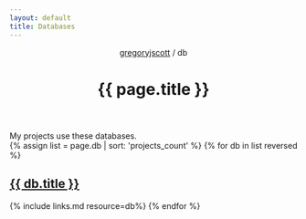 ```yaml
---
layout: default
title: Databases
---
```


<header>
  <nav>
    <a href="/">gregoryjscott</a> / db
  </nav>

  <h1>{{ page.title }}</h1>
</header>

<section markdown="1">
My projects use these databases.
</section>

<section>
{% assign list = page.db | sort: 'projects_count' %}
{% for db in list reversed %}
  <h1><a href="{{ db.url }}">{{ db.title }}</a></h1>

  {% include links.md resource=db%}
{% endfor %}
</section>
